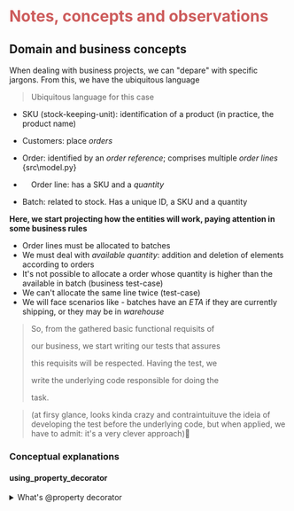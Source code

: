 <font color="indianred">

# Notes, concepts and observations

</font>

## Domain and business concepts

When dealing with business projects, we can "depare" with specific jargons. From this, we have the ubiquitous language

> Ubiquitous language for this case

- SKU (stock-keeping-unit): identification of a product (in practice, the product name)

- Customers: place *orders*

- Order: identified by an *order reference*; comprises multiple *order lines* {src\model.py}

- &nbsp;&nbsp;&nbsp;&nbsp;Order line: has a SKU and a *quantity*

- Batch: related to stock. Has a unique ID, a SKU and a quantity

**Here, we start projecting how the entities will work, paying attention in some business rules**

- Order lines must be allocated to batches
- We must deal with *available quantity*: addition and deletion of elements according to orders
- It's not possible to allocate a order whose quantity is higher than the available in batch (business test-case)
- We can't allocate the same line twice (test-case)
- We will face scenarios like - batches have an *ETA* if they are currently shipping, or they may be in *warehouse*


> So, from the gathered basic functional requisits of 
>
> our business, we start writing our tests that assures 
>
> this requisits will be respected. Having the test, we 
>
> write the underlying code responsible for doing the 
>
> task.



<p>

>(at firsy glance, looks kinda crazy and contraintuituve the ideia of developing the test before the underlying code, but when applied, we have to admit: it's a very clever approach)🤪


### Conceptual explanations

#### using_property_decorator
<details>
    <summary>What's @property decorator</summary>
    The @property decorator is a built-in construct in Python that provides a concise way to define properties in classes. It essentially creates a getter method that behaves like an attribute when accessed. Here's a breakdown of its functionality:

    Functionality:

    Transforms a Method into an Attribute: When you apply @property to a method within a class, it alters how that method is invoked. Instead of calling it like a regular method with parentheses, you can access it directly using dot notation, just like an attribute.

    Getters and Setters (Optional): The @property decorator can also be used in conjunction with the @setter.setter and @deleter.deleter decorators to define setter and deleter methods for the property. These methods control how the property's value can be set and deleted, respectively.

</details>